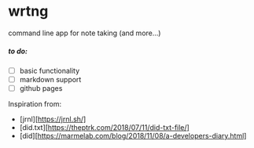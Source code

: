 # wrtng
command line app for note taking (and more...)

##### to do:
- [ ] basic functionality
- [ ] markdown support
- [ ] github pages

Inspiration from:
- [jrnl][https://jrnl.sh/]
- [did.txt][https://theptrk.com/2018/07/11/did-txt-file/]
- [did][https://marmelab.com/blog/2018/11/08/a-developers-diary.html]

